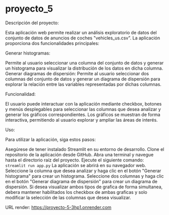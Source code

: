 # proyecto_5
Descripción del proyecto:

Esta aplicación web permite realizar un análisis exploratorio de datos del conjunto de datos de anuncios de coches "vehicles_us.csv". La aplicación proporciona dos funcionalidades principales:

Generar histogramas: 

Permite al usuario seleccionar una columna del conjunto de datos y generar un histograma para visualizar la distribución de los datos en dicha columna.
Generar diagramas de dispersión: Permite al usuario seleccionar dos columnas del conjunto de datos y generar un diagrama de dispersión para explorar la relación entre las variables representadas por dichas columnas.

Funcionalidad:

El usuario puede interactuar con la aplicación mediante checkbox, botones y menús desplegables para seleccionar las columnas que desea analizar y generar los gráficos correspondientes. Los gráficos se muestran de forma interactiva, permitiendo al usuario explorar y ampliar las áreas de interés.

Uso:

Para utilizar la aplicación, siga estos pasos:

Asegúrese de tener instalado Streamlit en su entorno de desarrollo.
Clone el repositorio de la aplicación desde GitHub.
Abra una terminal y navegue hasta el directorio raíz del proyecto.
Ejecute el siguiente comando: ```streamlit run app.py```
La aplicación se abrirá en su navegador web.
Seleccione la columna que desea analizar y haga clic en el botón "Generar histograma" para crear un histograma.
Seleccione dos columnas y haga clic en el botón "Generar diagrama de dispersión" para crear un diagrama de dispersión.
Si desea visualizar ambos tipos de grafica de forma simultanea, debera mantener habilitados los checkbox de ambas graficas y solo modificar la selección de las columnas que desea visualizar.

URL render: https://proyecto-5-3hp1.onrender.com

